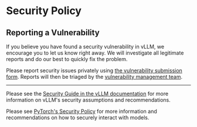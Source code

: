 # Security Policy

## Reporting a Vulnerability

If you believe you have found a security vulnerability in vLLM, we encourage you to let us know right away. We will investigate all legitimate reports and do our best to quickly fix the problem.

Please report security issues privately using [the vulnerability submission form](https://github.com/vllm-project/vllm/security/advisories/new). Reports will then be triaged by the [vulnerability management team](https://docs.vllm.ai/en/latest/contributing/vulnerability_management.html).

---

Please see the [Security Guide in the vLLM documentation](https://docs.vllm.ai/en/latest/usage/security.html) for more information on vLLM's security assumptions and recommendations.

Please see [PyTorch's Security Policy](https://github.com/pytorch/pytorch/blob/main/SECURITY.md) for more information and recommendations on how to securely interact with models.
